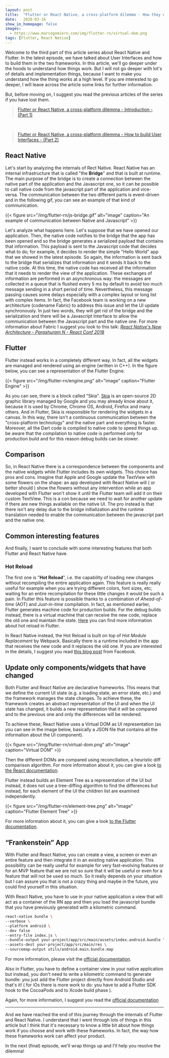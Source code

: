 ```yaml
---
layout: post
title:  "Flutter or React Native, a cross-platform dilemma - How they work - (Part 3)"
date:   2020-03-16
show_in_homepage: false
images:
  - https://www.marcogomiero.com/img/flutter-rn/virtual-dom.png
tags: [Flutter, React Native]
---
```


Welcome to the third part of this article series about React Native and Flutter. In the latest episode, we have talked about User Interfaces and how to build them in the two frameworks. In this article, we'll go deeper under the hoods to understand how things work. But I will not go deeper with lot's of details and implementation things, because I want to make you understand how the thing works at a high level. If you are interested to go deeper, I will leave across the article some links for further information.

But, before moving on, I suggest you read the previous articles of the series if you have lost them.

> [Flutter or React Native, a cross-platform dilemma - Introduction - (Part 1)](http://marcogomiero.com/posts/2019/rn-flutter-dilemma-1-intro/)

<br>

> [Flutter or React Native, a cross-platform dilemma - How to build User Interfaces - (Part 2)](http://marcogomiero.com/posts/2019/rn-flutter-dilemma-2-ui/)

## React Native

Let's start by analyzing the internals of Rect Native. React Native has an internal infrastructure that is called "the **Bridge**" and that is built at runtime. The main purpose of the bridge is to create a connection between the native part of the application and the Javascript one, so it can be possible to call native code from the javascript part of the application and vice-versa. The communication between the two different parts is event-driven and in the following gif, you can see an example of that kind of communication.

{{< figure src="/img/flutter-rn/js-bridge.gif" alt="image" caption="An example of communication between Native and Javascript" >}}

Let's analyze what happens here. Let's suppose that we have opened our application. Then, the native code notifies to the bridge that the app has been opened and so the bridge generates a serialized payload that contains that information. This payload is sent to the Javascript code that decides what to do; for example, it decides to render the simple "Hello World" app that we showed in the latest episode. So again, the information is sent back to the bridge that serializes that information and it sends it back to the native code. At this time, the native code has received all the information that it needs to render the view of the application. 
These exchanges of information are performed in an asynchronous way: the messages are collected in a queue that is flushed every 5 ms by default to avoid too much message sending in a short period of time. Nevertheless, this message passing causes some delays especially with a complex layout or long list with complex items. 
In fact, the Facebook team is working on a new architecture (codename Fabric) to address this issue and let the UI update synchronously. In just two words, they will get rid of the bridge and the serialization and there will be a Javascript Interface to allow the communication between the Javascript part and the native one. For more information about Fabric I suggest you look to this talk: [_React Native's New Architecture - Parashuram N - React Conf 2018_](https://www.youtube.com/watch?v=UcqRXTriUVI)

## Flutter

Flutter instead works in a completely different way. In fact, all the widgets are managed and rendered using an engine (written in C++). In the figure below, you can see a representation of the Flutter Engine. 

{{< figure src="/img/flutter-rn/engine.png" alt="image" caption="Flutter Engine" >}}

As you can see, there is a block called "Skia". [Skia](https://skia.org/) is an open-source 2D graphic library managed by Google and you may already know about it, because it is used by Chrome, Chrome OS, Android, Firefox and many others. And in Flutter, Skia is responsible for rendering the widgets in a canvas. In this way, there isn't a continuous communication between the "cross-platform technology" and the native part and everything is faster. Moreover, all the Dart code is compiled to native code to speed things up. be aware that the compilation to native code is performed only for production build and for this reason debug builds can be slower. 

## Comparison

So, in React Native there is a correspondence between the components and the native widgets while Flutter includes its own widgets. This choice has pros and cons. Imagine that Apple and Google update the TextView with some flowers on the shape: an app developed with React Native will ( or better should ) show the flowers without any intervention while an app developed with Flutter won't show it until the Flutter team will add it on their custom TextView. This is a con because we need to wait for another update if there are new things available on the native UI. The pro instead is that there isn't any delay due to the bridge initialization and the runtime translation needed to enable the communication between the javascript part and the native one. 

## Common interesting features

And finally, I want to conclude with some interesting features that both Flutter and React Native have. 

### Hot Reload
The first one is "**Hot Reload**", i.e. the capability of loading new changes without recompiling the entire application again. This feature is really really useful for example when you are trying different colors, font sizes, etc; waiting for an entire recompilation for these little changes it would be such a pain.
In Flutter this feature is possible thanks to a combination of *Ahead-of-time* (AOT) and *Just-in-time* compilation. In fact, as mentioned earlier, Flutter generates machine code for production builds. For the debug builds instead, there is a virtual machine that can receive the new code, replace the old one and maintain the state. [Here](https://flutter.dev/docs/resources/technical-overview) you can find more information about hot reload in Flutter. 

In React Native instead, the Hot Reload is built on top of *Hot Module Replacement* by Webpack. Basically there is a runtime included in the app that receives the new code and it replaces the old one. If you are interested in the details, I suggest you read [this blog post](https://facebook.github.io/react-native/blog/2016/03/24/introducing-hot-reloading.html) from Facebook.

## Update only components/widgets that have changed

Both Flutter and React Native are declarative frameworks. This means that we define the current UI state (e.g. a loading state, an error state, etc.) and the framework manages the state changes. To achieve these, the framework creates an abstract representation of the UI and when the UI state has changed, it builds a new representation that it will be compared and to the previous one and only the differences will be rendered. 

To achieve these, React Native uses a Virtual DOM as UI representation (as you can see in the image below, basically a JSON file that contains all the information about the UI component).

{{< figure src="/img/flutter-rn/virtual-dom.png" alt="image" caption="Virtual DOM" >}}

Then the different DOMs are compared using reconciliation, a heuristic diff comparison algorithm. For more information about it, you can give a look [to the React documentation](https://reactjs.org/docs/reconciliation.html).

Flutter instead builds an Element Tree as a representation of the UI but instead, it does not use a tree-diffing algorithm to find the differences but instead, for each element of the UI the children list are examined independently.

{{< figure src="/img/flutter-rn/element-tree.png" alt="image" caption="Flutter Element Tree" >}}

For more information about it, you can give a look [to the Flutter documentation](https://flutter.dev/docs/resources/inside-flutter).

## “Frankenstein” App

With Flutter and React Native, you can create a view, a screen or even an entire feature and then integrate it in an existing native application. This possibility can be really useful for example for very fast-evolving features or for an MVP feature that we are not so sure that it will be useful or even for a feature that will not be used so much. So it really depends on your situation but I can assure you that is not a crazy thing and maybe in the future, you could find yourself in this situation.

With React Native, you have to use in your native application a view that will act as a container of the RN app and then you load the javascript bundle that you have previously generated with a kilometric command.

```bash
react-native bundle \
--verbose \
--platform android \
--dev false 
--entry-file index.js \
--bundle-output your-project/app/src/main/assets/index.android.bundle \ 
--assets-dest your-project/app/src/main/res \
--sourcemap-output utils/android.main.bundle.map
```

For more information, please visit the [official documentation](https://facebook.github.io/react-native/docs/integration-with-existing-apps).

Also in Flutter, you have to define a container view in your native application but instead, you don't need to write a kilometric command to generate bundle: you just add the Flutter project directly from Android Studio and that's it! ( for iOs there is more work to do: you have to add a Flutter SDK hook to the CocoaPods and to Xcode build phase ). 

Again, for more information, I suggest you read the [official documentation](https://flutter.dev/docs/development/add-to-app)

--- 

And we have reached the end of this journey through the internals of Flutter and React Native. I understand that I went through lots of things in this article but I think that it's necessary to know a little bit about how things work if you choose and work with these frameworks. In fact, the way how these frameworks work can affect your product. 

In the next (final) episode, we'll wrap things up and I'll help you resolve the dilemma!




